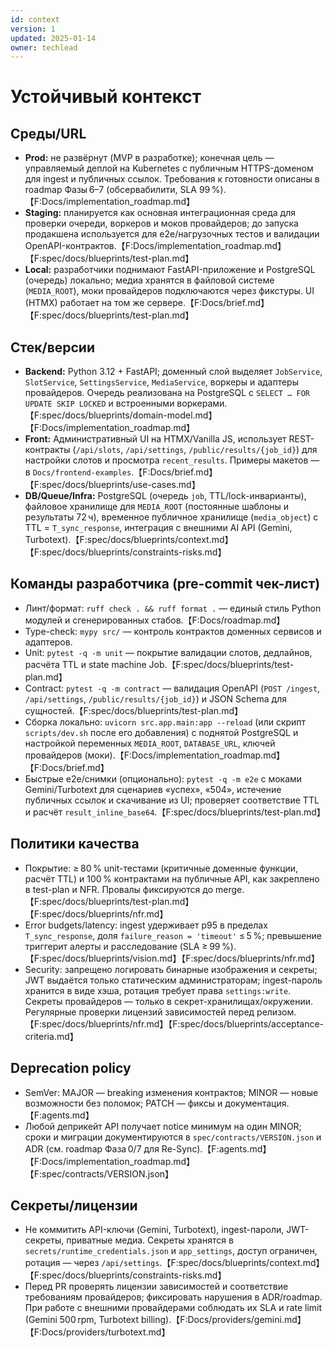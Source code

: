 ```yaml
---
id: context
version: 1
updated: 2025-01-14
owner: techlead
---
```


# Устойчивый контекст

## Среды/URL
- **Prod:** не развёрнут (MVP в разработке); конечная цель — управляемый деплой на Kubernetes с публичным HTTPS-доменом для ingest и публичных ссылок. Требования к готовности описаны в roadmap Фазы 6–7 (обсервабилити, SLA 99 %).【F:Docs/implementation_roadmap.md】
- **Staging:** планируется как основная интеграционная среда для проверки очереди, воркеров и моков провайдеров; до запуска продакшена используется для e2e/нагрузочных тестов и валидации OpenAPI-контрактов.【F:Docs/implementation_roadmap.md】【F:spec/docs/blueprints/test-plan.md】
- **Local:** разработчики поднимают FastAPI-приложение и PostgreSQL (очередь) локально; медиа хранятся в файловой системе (`MEDIA_ROOT`), моки провайдеров подключаются через фикстуры. UI (HTMX) работает на том же сервере.【F:Docs/brief.md】【F:spec/docs/blueprints/test-plan.md】

## Стек/версии
- **Backend:** Python 3.12 + FastAPI; доменный слой выделяет `JobService`, `SlotService`, `SettingsService`, `MediaService`, воркеры и адаптеры провайдеров. Очередь реализована на PostgreSQL с `SELECT … FOR UPDATE SKIP LOCKED` и встроенными воркерами.【F:spec/docs/blueprints/domain-model.md】【F:Docs/implementation_roadmap.md】
- **Front:** Административный UI на HTMX/Vanilla JS, использует REST-контракты (`/api/slots`, `/api/settings`, `/public/results/{job_id}`) для настройки слотов и просмотра `recent_results`. Примеры макетов — в `Docs/frontend-examples`.【F:Docs/brief.md】【F:spec/docs/blueprints/use-cases.md】
- **DB/Queue/Infra:** PostgreSQL (очередь `job`, TTL/lock-инварианты), файловое хранилище для `MEDIA_ROOT` (постоянные шаблоны и результаты 72 ч), временное публичное хранилище (`media_object`) с TTL = `T_sync_response`, интеграция с внешними AI API (Gemini, Turbotext).【F:spec/docs/blueprints/context.md】【F:spec/docs/blueprints/constraints-risks.md】

## Команды разработчика (pre-commit чек-лист)
- Линт/формат: `ruff check . && ruff format .` — единый стиль Python модулей и сгенерированных стабов.【F:Docs/roadmap.md】
- Type-check: `mypy src/` — контроль контрактов доменных сервисов и адаптеров.
- Unit: `pytest -q -m unit` — покрытие валидации слотов, дедлайнов, расчёта TTL и state machine Job.【F:spec/docs/blueprints/test-plan.md】
- Contract: `pytest -q -m contract` — валидация OpenAPI (`POST /ingest`, `/api/settings`, `/public/results/{job_id}`) и JSON Schema для сущностей.【F:spec/docs/blueprints/test-plan.md】
- Сборка локально: `uvicorn src.app.main:app --reload` (или скрипт `scripts/dev.sh` после его добавления) с поднятой PostgreSQL и настройкой переменных `MEDIA_ROOT`, `DATABASE_URL`, ключей провайдеров (моки).【F:Docs/implementation_roadmap.md】【F:Docs/brief.md】
- Быстрые e2e/снимки (опционально): `pytest -q -m e2e` с моками Gemini/Turbotext для сценариев «успех», «504», истечение публичных ссылок и скачивание из UI; проверяет соответствие TTL и расчёт `result_inline_base64`.【F:spec/docs/blueprints/test-plan.md】

## Политики качества
- Покрытие: ≥ 80 % unit-тестами (критичные доменные функции, расчёт TTL) и 100 % контрактами на публичные API, как закреплено в test-plan и NFR. Провалы фиксируются до merge.【F:spec/docs/blueprints/test-plan.md】【F:spec/docs/blueprints/nfr.md】
- Error budgets/latency: ingest удерживает p95 в пределах `T_sync_response`, доля `failure_reason = 'timeout'` ≤ 5 %; превышение триггерит алерты и расследование (SLA ≥ 99 %).【F:spec/docs/blueprints/vision.md】【F:spec/docs/blueprints/nfr.md】
- Security: запрещено логировать бинарные изображения и секреты; JWT выдаётся только статическим администраторам; ingest-пароль хранится в виде хэша, ротация требует права `settings:write`. Секреты провайдеров — только в секрет-хранилищах/окружении. Регулярные проверки лицензий зависимостей перед релизом.【F:spec/docs/blueprints/nfr.md】【F:spec/docs/blueprints/acceptance-criteria.md】

## Deprecation policy
- SemVer: MAJOR — breaking изменения контрактов; MINOR — новые возможности без поломок; PATCH — фиксы и документация.【F:agents.md】
- Любой деприкейт API получает notice минимум на один MINOR; сроки и миграции документируются в `spec/contracts/VERSION.json` и ADR (см. roadmap Фаза 0/7 для Re-Sync).【F:agents.md】【F:Docs/implementation_roadmap.md】【F:spec/contracts/VERSION.json】

## Секреты/лицензии
- Не коммитить API-ключи (Gemini, Turbotext), ingest-пароли, JWT-секреты, приватные медиа. Секреты хранятся в `secrets/runtime_credentials.json` и `app_settings`, доступ ограничен, ротация — через `/api/settings`.【F:spec/docs/blueprints/context.md】【F:spec/docs/blueprints/constraints-risks.md】
- Перед PR проверять лицензии зависимостей и соответствие требованиям провайдеров; фиксировать нарушения в ADR/roadmap. При работе с внешними провайдерами соблюдать их SLA и rate limit (Gemini 500 rpm, Turbotext billing).【F:Docs/providers/gemini.md】【F:Docs/providers/turbotext.md】
